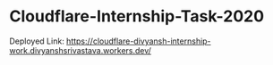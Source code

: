 # Cloudflare-Internship-Task-2020
Deployed Link: https://cloudflare-divyansh-internship-work.divyanshsrivastava.workers.dev/
